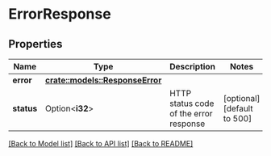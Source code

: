 # ErrorResponse

## Properties

Name | Type | Description | Notes
------------ | ------------- | ------------- | -------------
**error** | [**crate::models::ResponseError**](responseError.md) |  | 
**status** | Option<**i32**> | HTTP status code of the error response | [optional][default to 500]

[[Back to Model list]](../README.md#documentation-for-models) [[Back to API list]](../README.md#documentation-for-api-endpoints) [[Back to README]](../README.md)


